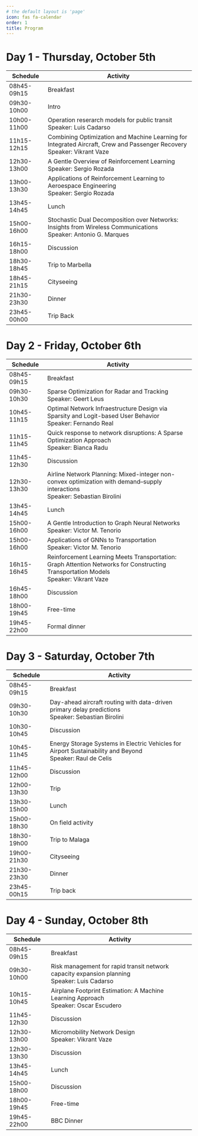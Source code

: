 ```yaml
---
# the default layout is 'page'
icon: fas fa-calendar
order: 1
title: Program
---
```


# Day 1 - Thursday, October 5th

| Schedule    | Activity                                                                                                                  |
| ----------- | ------------------------------------------------------------------------------------------------------------------------- |
| 08h45-09h15 | Breakfast                                                                                                                 |
| 09h30-10h00 | Intro                                                                                                                     |
| 10h00-11h00 | Operation reserarch models for public transit<br>Speaker: Luis Cadarso                                                    |
| 11h15-12h15 | Combining Optimization and Machine Learning for Integrated Aircraft, Crew and Passenger Recovery<br>Speaker: Vikrant Vaze |
| 12h30-13h00 | A Gentle Overview of Reinforcement Learning<br>Speaker: Sergio Rozada                                                     |
| 13h00-13h30 | Applications of Reinforcement Learning to Aeroespace Engineering<br>Speaker: Sergio Rozada                                |
| 13h45-14h45 | Lunch                                                                                                                     |
| 15h00-16h00 | Stochastic Dual Decomposition over Networks: Insights from Wireless Communications<br>Speaker: Antonio G. Marques         |
| 16h15-18h00 | Discussion                                                                                                                |
| 18h30-18h45 | Trip to Marbella                                                                                                          |
| 18h45-21h15 | Cityseeing                                                                                                                |
| 21h30-23h30 | Dinner                                                                                                                    |
| 23h45-00h00 | Trip Back                                                                                                                 |

# Day 2 - Friday, October 6th

| Schedule    | Activity                                                                                                                              |
| ----------- | ------------------------------------------------------------------------------------------------------------------------------------- |
| 08h45-09h15 | Breakfast                                                                                                                             |
| 09h30-10h30 | Sparse Optimization for Radar and Tracking<br>Speaker: Geert Leus                                                                     |
| 10h45-11h15 | Optimal Network Infraestructure Design via Sparsity and Logit-based User Behavior<br>Speaker: Fernando Real                           |
| 11h15-11h45 | Quick response to network disruptions: A  Sparse Optimization Approach<br>Speaker: Bianca Radu                                        |
| 11h45-12h30 | Discussion                                                                                                                            |
| 12h30-13h30 | Airline Network Planning: Mixed-integer non-convex optimization with demand–supply interactions<br>Speaker: Sebastian Birolini        |
| 13h45-14h45 | Lunch                                                                                                                                 |
| 15h00-16h00 | A Gentle Introduction to Graph Neural Networks<br>Speaker: Victor M. Tenorio                                                          |
| 15h00-16h00 | Applications of GNNs to Transportation<br>Speaker: Victor M. Tenorio                                                                  |
| 16h15-16h45 | Reinforcement Learning Meets Transportation: Graph Attention Networks for Constructing Transportation Models<br>Speaker: Vikrant Vaze |
| 16h45-18h00 | Discussion                                                                                                                            |
| 18h00-19h45 | Free-time                                                                                                                             |
| 19h45-22h00 | Formal dinner                                                                                                                         |

# Day 3 - Saturday, October 7th

| Schedule    | Activity                                                                                                    |
| ----------- | ----------------------------------------------------------------------------------------------------------- |
| 08h45-09h15 | Breakfast                                                                                                   |
| 09h30-10h30 | Day-ahead aircraft routing with data-driven primary delay predictions<br>Speaker: Sebastian Birolini        |
| 10h30-10h45 | Discussion                                                                                                  |
| 10h45-11h45 | Energy Storage Systems in Electric Vehicles for Airport Sustainability and Beyond<br>Speaker: Raul de Celis |
| 11h45-12h00 | Discussion                                                                                                  |
| 12h00-13h30 | Trip                                                                                                        |
| 13h30-15h00 | Lunch                                                                                                       |
| 15h00-18h30 | On field activity                                                                                           |
| 18h30-19h00 | Trip to Malaga                                                                                              |
| 19h00-21h30 | Cityseeing                                                                                                  |
| 21h30-23h30 | Dinner                                                                                                      |
| 23h45-00h15 | Trip back                                                                                                   |

# Day 4 - Sunday, October 8th

| Schedule    | Activity                                                                                       |
| ----------- | ---------------------------------------------------------------------------------------------- |
| 08h45-09h15 | Breakfast                                                                                      |
| 09h30-10h00 | Risk management for rapid transit network capacity expansion planning<br>Speaker: Luis Cadarso |
| 10h15-10h45 | Airplane Footprint Estimation: A Machine Learning Approach<br>Speaker: Oscar Escudero          |
| 11h45-12h30 | Discussion                                                                                     |
| 12h30-13h00 | Micromobility Network Design<br>Speaker: Vikrant Vaze                                          |
| 12h30-13h30 | Discussion                                                                                     |
| 13h45-14h45 | Lunch                                                                                          |
| 15h00-18h00 | Discussion                                                                                     |
| 18h00-19h45 | Free-time                                                                                      |
| 19h45-22h00 | BBC Dinner                                                                                     |